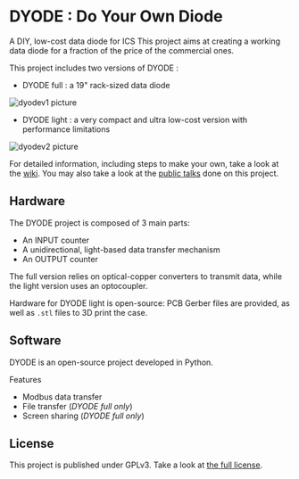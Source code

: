 # DYODE : Do Your Own Diode

A DIY, low-cost data diode for ICS
This project aims at creating a working data diode for a fraction of the price of the commercial ones.

This project includes two versions of DYODE :
* DYODE full : a 19" rack-sized data diode

![dyodev1 picture](DYODE%20v1%20(full)/dyodev1.jpg)
* DYODE light : a very compact and ultra low-cost version with performance limitations

![dyodev2 picture](DYODE%20v2%20(light)/dyode_v2_final.JPG)

For detailed information, including steps to make your own, take a look at the [wiki](https://github.com/wavestone-cdt/dyode/wiki).
You may also take a look at the [public talks](https://github.com/wavestone-cdt/dyode/Talks) done on this project.

## Hardware
The DYODE project is composed of 3 main parts:
* An INPUT counter
* A unidirectional, light-based data transfer mechanism
* An OUTPUT counter

The full version relies on optical-copper converters to transmit data, while the light version uses an optocoupler.

Hardware for DYODE light is open-source: PCB Gerber files are provided, as well as `.stl` files to 3D print the case.

## Software
DYODE is an open-source project developed in Python.

Features
* Modbus data transfer
* File transfer (*DYODE full only*)
* Screen sharing (*DYODE full only*)


## License
This project is published under GPLv3.
Take a look at [the full license](LICENSE).
